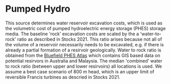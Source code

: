 # Pumped Hydro

This source determines water reservoir excavation costs, which is used as the volumetric cost of pumped hydroelectric energy storage (PHES) storage media. The baseline 'rock' excavation costs are scaled by the a 'water-to-rock' ratio as described in Stocks 2021. This ratio arises because not all of the volume of a reservoir necessarily needs to be excavated, e.g. if there is already a partial formation of a resirvoir geologically. Water to rock ratio is obtained from the [Bluefield PHES Atlas](https://re100.eng.anu.edu.au/bluefieldatlas/) which contains GIS based data on potential resirvors in Australia and Malaysia. The median 'combined' water to rock ratio (between upper and lower resirvoirs) all locations is used. We assume a best case scenario of 800 m head, which is an upper limit of reversible Francis turbines as descried in Stocks 2021. 

